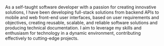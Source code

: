 As a self-taught software developer with a passion for creating innovative solutions, I have been developing full-stack solutions from backend APIs to mobile and web front-end user interfaces, based on user requirements and objectives, creating reusable, scalable, and reliable software solutions and producing technical documentation. I aim to leverage my skills and enthusiasm for technology in a dynamic environment, contributing effectively to cutting-edge projects.
